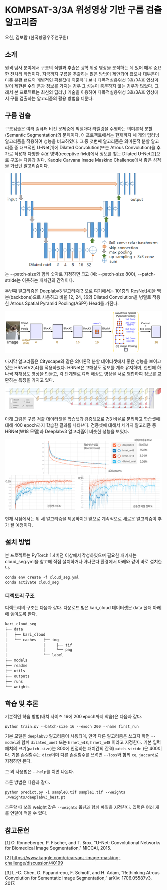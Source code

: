 # KOMPSAT-3/3A 위성영상 기반 구름 검출 알고리즘


오한, 김보람 (한국항공우주연구원)

## 소개

원격 탐사 분야에서 구름의 식별과 추출은 광학 위성 영상을 분석하는 데 있어 매우 중요한 전처리 작업이다. 지금까지 구름을 추출하는 많은 방법이 제안되어 왔으나 대부분이 다중 분광 밴드의 개별적인 픽셀값에 의존하다 보니 다목적실용위성 3호/3A호 영상과 같이 제한된 수의 분광 정보를 가지는 경우 그 성능이 충분하지 않는 경우가 많았다. 그래서 본 프로젝트는 최신의 딥러닝 기술을 이용하여 다목적실용위성 3호/3A호 영상에서 구름 검출하는 알고리즘의 활용 방법을 다룬다. 



## 구름 검출

구름검출은 여러 컴퓨터 비전 문제중에 픽셀마다 라벨링을 수행하는 의미론적 분할(Semantic Segmentation)의 문제이다. 이 프로젝트에서는 현재까지 세 개의 딥러닝 알고리즘을 적용하여 성능을 비교하였다. 그 중 첫번째 알고리즘은 의미론적 분할 알고리즘 중 대표적인 U-Net[1]에 Dilated Convolution(또는 Atrous Convolution)을 추가로 적용해 다양한 수용 영역(receptive field)에서 정보를 찾는 Dilated U-Net[2]으로 구조는 다음과 같다. Kaggle Carvana Image Masking Challenge에서 좋은 성적을 거뒀던 알고리즘이다. 



![image-20201122152350700](./readme/fig1_dilated_unet.png)는 --patch-size와 함께 숫자로 지정하면 되고 (예: --patch-size 800), --patch-stride는 이웃하는 패치간의 간격이다. 



두번째 알고리즘은 Deeplabv3 알고리즘[3]으로 여기에서는 101층의 ResNet[4]을 백본(backbone)으로 사용하고 비율 12, 24, 36의 Dilated Convolution을 병렬로 적용한 Atrous Spatial Pyramid Pooling(ASPP) Head를 가진다.



![image-20201122152446818](./readme/fig2_deeplabv3.png)



마지막 알고리즘은 Cityscape와 같은 의미론적 분할 데이터셋에서 좋은 성능을 보이고 있는 HRNetV2[4]를 적용하였다. HRNet은 고해상도 정보를 계속 유지하며, 한번에 하나씩 저해상도 영상을 만들고, 각 단계별로 여러 해상도 영상을 서로 병합하여 정보를 교환하는 특징을 가지고 있다.   



![image-20201122152547747](./readme/fig3_hrnetv2.png)



아래 그림은 구름 검출 데이터셋을 학습셋과 검증셋으로 7:3 비율로 분리하고 학습셋에 대해 400 epoch까지 학습한 결과를 나타낸다. 검증셋에 대해서 세가지 알고리즘 중  HRNet(W18 모델)과 Deeplabv3 알고리즘이 비슷한 성능을 보였다.

![image-20201122153045848](./readme/fig4_training.png)



현재 시점에서는 위 세 알고리즘을 제공하지만 앞으로 계속적으로 새로운 알고리즘이 추가 될 예정이다.

 

## 설치 방법

본 프로젝트는 PyTorch 1.4버전 이상에서 작성하였으며 필요한 패키지는 cloud_seg.yml을 참고해 직접 설치하거나 아나콘다 환경에서 아래와 같이 바로 설치한다.

```
conda env create -f cloud_seg.yml
conda activate cloud_seg
```

### 디렉토리 구조

디렉토리의 구조는 다음과 같다.
다운로드 받은 kari_cloud 데이터셋은 data 폴더 아래에 놓이도록 한다. 

```bash
kari_cloud_seg
├── data
│   ├── kari_cloud 
│   └── caches   ├── img 
│                │     ├── tif
│                │     └── png
│                └── label  
├── models
├── readme
├── utils
├── outputs
├── runs
└── weights
```



## 학습 및 추론 

기본적인 학습 방법(배치 사이즈 16에 200 epoch까지 학습)은 다음과 같다. 

```
python train.py --batch-size 16 --epoch 200 --name first_run
```

기본 모델은 `deeplabv3` 알고리즘이 사용되며, 만약 다른 알고리즘은 쓰고자 하면 `--model`과 함께 `dilated_unet` 또는 `hrnet_w18`, `hrnet_w48` 이라고 지정한다.
기본 입력 패치의 크기(`patch-size`)는 800에 인접하는 패치간의 간격(`patch-stride` )은 400이다. 
기본 손실함수는 `dice`이며 다른 손실함수를 쓰려면 `--loss`와 함께 `ce`, `jaccard`로 지정하면 된다.

그 외 사용법은 `--help`를 치면 나온다.

추론 방법은 다음과 같다.

```
python predict.py -i sample0.tif sample1.tif --weights ./weights/deeplabv3_best.pt
```

추론할 때 쓰일 weight 값은 `--weights` 옵션과 함께 파일을 지정한다. 입력은 여러 개를 연달아 적을 수 있다.



## 참고문헌

[1] O. Ronneberger, P. Fischer, and T. Brox, "U-Net: Convolutional Networks for Biomedical Image Segmentation," MICCAI, 2015.

[2] https://www.kaggle.com/c/carvana-image-masking-challenge/discussion/40199

[3] L.-C. Chen, G. Papandreou, F. Schroff, and H. Adam, “Rethinking Atrous Convolution for Sementatic Image Segmentation,” arXiv: 1706.05587v3, 2017. 